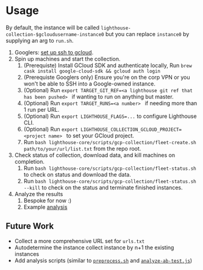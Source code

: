 # Usage

By default, the instance will be called `lighthouse-collection-$gcloudusername-instance0` but you can replace `instance0` by supplying an arg to `run.sh`.

1. Googlers: [set up ssh to gcloud](go/lighthouse-ssh-gcloud-readme).
1. Spin up machines and start the collection.
   1. (Prerequiste) Install GCloud SDK and authenticate locally, Run `brew cask install google-cloud-sdk && gcloud auth login`
    1. (Prerequiste Googlers only) Ensure you're on the corp VPN or you won't be able to SSH into a Google-owned instance.
   1. (Optional) Run `export TARGET_GIT_REF=<a lighthouse git ref that has been pushed> ` if wanting to run on anything but master.
   1. (Optional) Run `export TARGET_RUNS=<a number> ` if needing more than 1 run per URL.
   1. (Optional) Run `export LIGHTHOUSE_FLAGS=...` to configure Lighthouse CLI.
   1. (Optional) Run `export LIGHTHOUSE_COLLECTION_GCLOUD_PROJECT=<project name> ` to set your GCloud project.
   1. Run `bash lighthouse-core/scripts/gcp-collection/fleet-create.sh path/to/your/url/list.txt` from the repo root.
1. Check status of collection, download data, and kill machines on completion.
   1. Run `bash lighthouse-core/scripts/gcp-collection/fleet-status.sh` to check on status and download the data.
   1. Run `bash lighthouse-core/scripts/gcp-collection/fleet-status.sh --kill` to check on the status and terminate finished instances.
1. Analyze the results
   1. Bespoke for now :)
   1. Example [analysis](https://docs.google.com/document/d/1uoLYWlhRXHo-kCKnte0HZcCjy5VWOStDe0X78XlIf1o/edit?ts=602c4fd1&resourcekey=0-_FA55GhVpUYqfNsnCVzPdw)

## Future Work

- Collect a more comprehensive URL set for `urls.txt`
- Autodetermine the instance collect instance by n+1 the existing instances
- Add analysis scripts (similar to [`preprocess.sh`](https://github.com/patrickhulce/dzl-lighthouse/blob/60447f652dc15cacfa603fdf7c88b1add4229d1d/cwv/analyze/preprocess.sh) and [`analyze-ab-test.js`](https://github.com/patrickhulce/dzl-lighthouse/blob/60447f652dc15cacfa603fdf7c88b1add4229d1d/cwv/analyze/analyze-ab-test.js))

